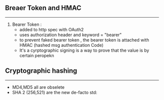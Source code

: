 ## Breaer Token and HMAC
-----------------------------------------------------------------------
1. Bearer Token :
    - added to http spec with OAuth2
    - uses authorization header and keyword = "bearer"
    - to prevent faked bearer token , the bearer token is attached with HMAC (hashed msg authentication Code)
    - It's a cyrptographic signing is a way to prove that the value is by certain peropekn 



## Cryptographic hashing
----------------------------------------------
- MD4,MD5 all are obselete 
- SHA 2 (256,521) are the new de-facto std:
